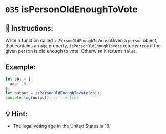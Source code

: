 # `035` isPersonOldEnoughToVote

## 📝 Instructions:

Write a function called `isPersonOldEnoughToVote`.nGiven a `person` object, that contains an `age` property, `isPersonOldEnoughToVote` returns `true` if the given person is old enough to vote. Otherwise it returns `false`.

## Example:

```Javascript
let obj = {
  age: 19
};
let output = isPersonOldEnoughToVote(obj);
console.log(output); // --> true
```

## 💡 Hint:

+ The legal voting age in the United States is 18.
